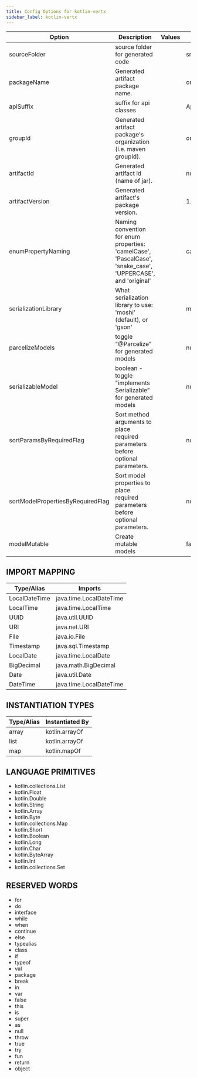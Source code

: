 ```yaml
---
title: Config Options for kotlin-vertx
sidebar_label: kotlin-vertx
---
```


| Option | Description | Values | Default |
| ------ | ----------- | ------ | ------- |
|sourceFolder|source folder for generated code| |src/main/kotlin|
|packageName|Generated artifact package name.| |org.openapitools|
|apiSuffix|suffix for api classes| |Api|
|groupId|Generated artifact package's organization (i.e. maven groupId).| |org.openapitools|
|artifactId|Generated artifact id (name of jar).| |null|
|artifactVersion|Generated artifact's package version.| |1.0.0|
|enumPropertyNaming|Naming convention for enum properties: 'camelCase', 'PascalCase', 'snake_case', 'UPPERCASE', and 'original'| |camelCase|
|serializationLibrary|What serialization library to use: 'moshi' (default), or 'gson'| |moshi|
|parcelizeModels|toggle &quot;@Parcelize&quot; for generated models| |null|
|serializableModel|boolean - toggle &quot;implements Serializable&quot; for generated models| |null|
|sortParamsByRequiredFlag|Sort method arguments to place required parameters before optional parameters.| |null|
|sortModelPropertiesByRequiredFlag|Sort model properties to place required parameters before optional parameters.| |null|
|modelMutable|Create mutable models| |false|

## IMPORT MAPPING

| Type/Alias | Imports |
| ---------- | ------- |
|LocalDateTime|java.time.LocalDateTime|
|LocalTime|java.time.LocalTime|
|UUID|java.util.UUID|
|URI|java.net.URI|
|File|java.io.File|
|Timestamp|java.sql.Timestamp|
|LocalDate|java.time.LocalDate|
|BigDecimal|java.math.BigDecimal|
|Date|java.util.Date|
|DateTime|java.time.LocalDateTime|


## INSTANTIATION TYPES

| Type/Alias | Instantiated By |
| ---------- | --------------- |
|array|kotlin.arrayOf|
|list|kotlin.arrayOf|
|map|kotlin.mapOf|


## LANGUAGE PRIMITIVES

<ul data-columns="2" style="list-style-type: disc;-webkit-columns:2;-moz-columns:2;columns:2;-moz-column-fill:auto;column-fill:auto"><li>kotlin.collections.List</li>
<li>kotlin.Float</li>
<li>kotlin.Double</li>
<li>kotlin.String</li>
<li>kotlin.Array</li>
<li>kotlin.Byte</li>
<li>kotlin.collections.Map</li>
<li>kotlin.Short</li>
<li>kotlin.Boolean</li>
<li>kotlin.Long</li>
<li>kotlin.Char</li>
<li>kotlin.ByteArray</li>
<li>kotlin.Int</li>
<li>kotlin.collections.Set</li>
</ul>

## RESERVED WORDS

<ul data-columns="2" style="list-style-type: disc;-webkit-columns:2;-moz-columns:2;columns:2;-moz-column-fill:auto;column-fill:auto"><li>for</li>
<li>do</li>
<li>interface</li>
<li>while</li>
<li>when</li>
<li>continue</li>
<li>else</li>
<li>typealias</li>
<li>class</li>
<li>if</li>
<li>typeof</li>
<li>val</li>
<li>package</li>
<li>break</li>
<li>in</li>
<li>var</li>
<li>false</li>
<li>this</li>
<li>is</li>
<li>super</li>
<li>as</li>
<li>null</li>
<li>throw</li>
<li>true</li>
<li>try</li>
<li>fun</li>
<li>return</li>
<li>object</li>
</ul>
